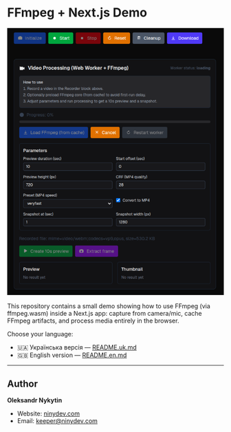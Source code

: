 # FFmpeg + Next.js Demo

![Demo screenshot](screenshot.png)

This repository contains a small demo showing how to use FFmpeg (via ffmpeg.wasm) inside a Next.js app: capture from camera/mic, cache FFmpeg artifacts, and process media entirely in the browser.

Choose your language:
- 🇺🇦 Українська версія — [README.uk.md](./README.uk.md)
- 🇬🇧 English version — [README.en.md](./README.en.md)

---

## Author

**Oleksandr Nykytin**

- Website: [ninydev.com](https://ninydev.com)
- Email: [keeper@ninydev.com](mailto:keeper@ninydev.com)
